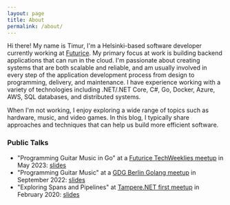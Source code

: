 ```yaml
---
layout: page
title: About
permalink: /about/
---
```


Hi there! My name is Timur, I'm a Helsinki-based software developer currently working at [Futurice](https://futurice.com). My primary focus at work is building backend applications that can run in the cloud. I'm passionate about creating systems that are both scalable and reliable, and am usually involved in every step of the application development process from design to programming, delivery, and maintenance. I have experience working with a variety of technologies including .NET/.NET Core, C#, Go, Docker, Azure, AWS, SQL databases, and distributed systems.

When I'm not working, I enjoy exploring a wide range of topics such as hardware, music, and video games. In this blog, I typically share approaches and techniques that can help us build more efficient software.

### Public Talks

- "Programming Guitar Music in Go" at a [Futurice TechWeeklies meetup](https://futurice.com/tech-weeklies) in May 2023: [slides](https://github.com/timiskhakov/music-slides)
- "Programming Guitar Music" at a [GDG Berlin Golang meetup](https://www.meetup.com/golang-users-berlin/events/288051077) in September 2022: [slides](https://github.com/timiskhakov/music-slides)
- "Exploring Spans and Pipelines" at [Tampere.NET first meetup](https://meetabit.com/events/first-meetup) in February 2020: [slides](https://github.com/timiskhakov/ExploringSpansAndPipelines/blob/master/exploring-spans-and-pipelines.pdf)